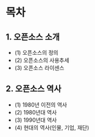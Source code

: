 # 목차 

## 1. 오픈소스 소개 

* (1) 오픈소스의 정의
* (2) 오픈소스의 사용추세
* (3) 오픈소스 라이센스

## 2. 오픈소스 역사 

* (1) 1980년 이전의 역사
* (2) 1980년대 역사
* (3) 1990년대 역사
* (4) 현대의 역사(인물, 기업, 재단)

